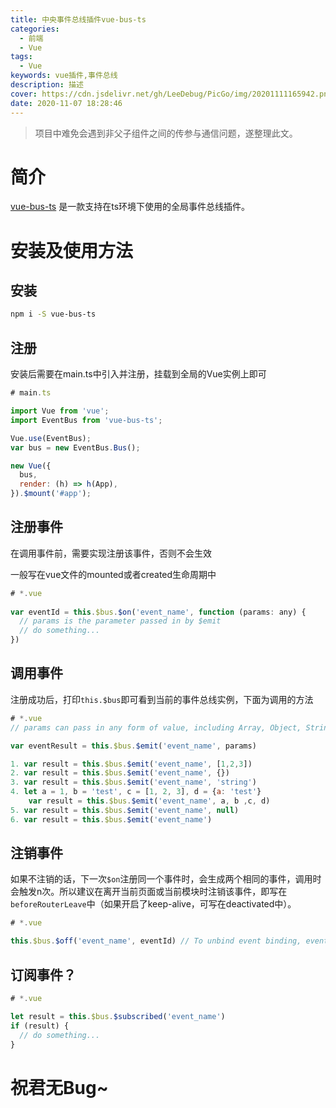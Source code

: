 ```yaml
---
title: 中央事件总线插件vue-bus-ts
categories:
  - 前端
  - Vue
tags:
  - Vue
keywords: vue插件,事件总线
description: 描述
cover: https://cdn.jsdelivr.net/gh/LeeDebug/PicGo/img/20201111165942.png
date: 2020-11-07 18:28:46
---
```


> 项目中难免会遇到非父子组件之间的传参与通信问题，遂整理此文。

# 简介
[vue-bus-ts](https://github.com/wowill/vue-event-bus) 是一款支持在ts环境下使用的全局事件总线插件。

# 安装及使用方法

## 安装

```zsh
npm i -S vue-bus-ts
```

## 注册

安装后需要在main.ts中引入并注册，挂载到全局的Vue实例上即可

```js
# main.ts

import Vue from 'vue';
import EventBus from 'vue-bus-ts';

Vue.use(EventBus);
var bus = new EventBus.Bus();

new Vue({
  bus,
  render: (h) => h(App),
}).$mount('#app');
```

## 注册事件

在调用事件前，需要实现注册该事件，否则不会生效

一般写在vue文件的mounted或者created生命周期中

```js
# *.vue
  
var eventId = this.$bus.$on('event_name', function (params: any) {
  // params is the parameter passed in by $emit
  // do something...
})
```

## 调用事件

注册成功后，打印`this.$bus`即可看到当前的事件总线实例，下面为调用的方法

```js
# *.vue
// params can pass in any form of value, including Array, Object, String, Number, null, undefined or even array expansion items.or example, 

var eventResult = this.$bus.$emit('event_name', params)

1. var result = this.$bus.$emit('event_name', [1,2,3])
2. var result = this.$bus.$emit('event_name', {})
3. var result = this.$bus.$emit('event_name', 'string')
4. let a = 1, b = 'test', c = [1, 2, 3], d = {a: 'test'}
    var result = this.$bus.$emit('event_name', a, b ,c, d)
5. var result = this.$bus.$emit('event_name', null)
6. var result = this.$bus.$emit('event_name')
```

## 注销事件

如果不注销的话，下一次`$on`注册同一个事件时，会生成两个相同的事件，调用时会触发n次。所以建议在离开当前页面或当前模块时注销该事件，即写在`beforeRouterLeave`中（如果开启了keep-alive，可写在deactivated中）。

```js
# *.vue

this.$bus.$off('event_name', eventId) // To unbind event binding, eventId is the return value of this.$bus.$on 
```

## 订阅事件？

```js
# *.vue

let result = this.$bus.$subscribed('event_name')
if (result) {
  // do something...
}
```

# 祝君无Bug~